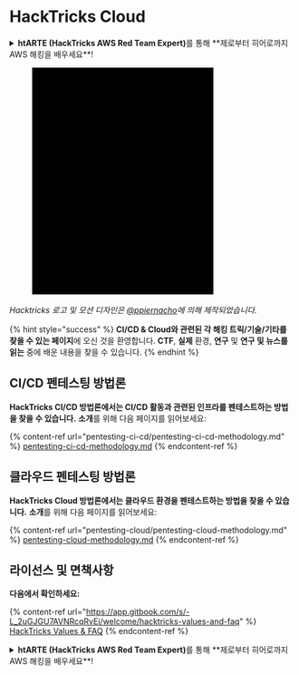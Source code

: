 # HackTricks Cloud

<details>

<summary><strong>htARTE (HackTricks AWS Red Team Expert)</strong>를 통해 **제로부터 히어로까지 AWS 해킹을 배우세요**!</summary>

HackTricks를 지원하는 다른 방법:

* **회사가 HackTricks에 광고되길 원하거나 HackTricks를 PDF로 다운로드**하고 싶다면 [**구독 요금제**](https://github.com/sponsors/carlospolop)를 확인하세요!
* [**공식 PEASS & HackTricks 굿즈**](https://peass.creator-spring.com)를 구매하세요
* [**The PEASS Family**](https://opensea.io/collection/the-peass-family)를 발견하세요, 당사의 독점 [**NFTs**](https://opensea.io/collection/the-peass-family) 컬렉션
* **💬 [디스코드 그룹](https://discord.gg/hRep4RUj7f)** 또는 [텔레그램 그룹](https://t.me/peass)에 **가입**하거나 **트위터** 🐦 [**@hacktricks\_live**](https://twitter.com/hacktricks\_live)**를 팔로우**하세요.
* **해킹 트릭을 공유하려면** [**HackTricks**](https://github.com/carlospolop/hacktricks) 및 [**HackTricks Cloud**](https://github.com/carlospolop/hacktricks-cloud) github 저장소에 PR을 제출하세요.

</details>

<figure><img src=".gitbook/assets/cloud.gif" alt=""><figcaption></figcaption></figure>

_Hacktricks 로고 및 모션 디자인은_ [_@ppiernacho_](https://www.instagram.com/ppieranacho/)_에 의해 제작되었습니다._

{% hint style="success" %}
**CI/CD & Cloud와 관련된 각 해킹 트릭/기술/기타를 찾을 수 있는 페이지**에 오신 것을 환영합니다. **CTF**, **실제** 환경, **연구** 및 **연구 및 뉴스를 읽는** 중에 배운 내용을 찾을 수 있습니다.
{% endhint %}

## **CI/CD 펜테스팅 방법론**

**HackTricks CI/CD 방법론에서는 CI/CD 활동과 관련된 인프라를 펜테스트하는 방법을 찾을 수 있습니다.** **소개**를 위해 다음 페이지를 읽어보세요:

{% content-ref url="pentesting-ci-cd/pentesting-ci-cd-methodology.md" %}
[pentesting-ci-cd-methodology.md](pentesting-ci-cd/pentesting-ci-cd-methodology.md)
{% endcontent-ref %}

## 클라우드 펜테스팅 방법론

**HackTricks Cloud 방법론에서는 클라우드 환경을 펜테스트하는 방법을 찾을 수 있습니다.** **소개**를 위해 다음 페이지를 읽어보세요:

{% content-ref url="pentesting-cloud/pentesting-cloud-methodology.md" %}
[pentesting-cloud-methodology.md](pentesting-cloud/pentesting-cloud-methodology.md)
{% endcontent-ref %}

## 라이선스 및 면책사항

**다음에서 확인하세요:**

{% content-ref url="https://app.gitbook.com/s/-L_2uGJGU7AVNRcqRvEi/welcome/hacktricks-values-and-faq" %}
[HackTricks Values & FAQ](https://app.gitbook.com/s/-L\_2uGJGU7AVNRcqRvEi/welcome/hacktricks-values-and-faq)
{% endcontent-ref %}

<details>

<summary><strong>htARTE (HackTricks AWS Red Team Expert)</strong>를 통해 **제로부터 히어로까지 AWS 해킹을 배우세요**!</summary>

HackTricks를 지원하는 다른 방법:

* **회사가 HackTricks에 광고되길 원하거나 HackTricks를 PDF로 다운로드**하고 싶다면 [**구독 요금제**](https://github.com/sponsors/carlospolop)를 확인하세요!
* [**공식 PEASS & HackTricks 굿즈**](https://peass.creator-spring.com)를 구매하세요
* [**The PEASS Family**](https://opensea.io/collection/the-peass-family)를 발견하세요, 당사의 독점 [**NFTs**](https://opensea.io/collection/the-peass-family) 컬렉션
* **💬 [디스코드 그룹](https://discord.gg/hRep4RUj7f)** 또는 [텔레그램 그룹](https://t.me/peass)에 **가입**하거나 **트위터** 🐦 [**@hacktricks\_live**](https://twitter.com/hacktricks\_live)**를 팔로우**하세요.
* **해킹 트릭을 공유하려면** [**HackTricks**](https://github.com/carlospolop/hacktricks) 및 [**HackTricks Cloud**](https://github.com/carlospolop/hacktricks-cloud) github 저장소에 PR을 제출하세요.

</details>
